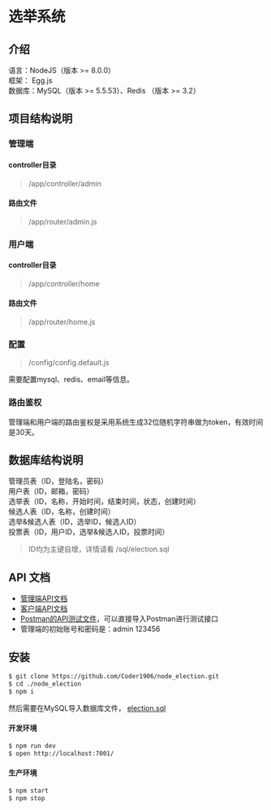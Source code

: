 # 选举系统

## 介绍

语言：NodeJS（版本 >= 8.0.0）  
框架： Egg.js  
数据库：MySQL（版本 >= 5.5.53）、Redis （版本 >= 3.2） 

## 项目结构说明

### 管理端

#### controller目录

> /app/controller/admin  

#### 路由文件

> /app/router/admin.js

### 用户端

#### controller目录

> /app/controller/home  

#### 路由文件

> /app/router/home.js

### 配置

> /config/config.default.js  

需要配置mysql、redis、email等信息。

### 路由鉴权

管理端和用户端的路由鉴权是采用系统生成32位随机字符串做为token，有效时间是30天。

## 数据库结构说明

管理员表（ID，登陆名，密码）  
用户表（ID，邮箱，密码）  
选举表（ID，名称，开始时间，结束时间，状态，创建时间）  
候选人表（ID，名称，创建时间）  
选举&候选人表（ID，选举ID，候选人ID）  
投票表（ID，用户ID，选举&候选人ID，投票时间）  

> ID均为主键自增，详情请看 /sql/election.sql

## API 文档

- [管理端API文档](https://github.com/Coder1906/node_election/blob/master/docs/admin_api.md)  
- [客户端API文档](https://github.com/Coder1906/node_election/blob/master/docs/home_api.md)  
- [Postman的API测试文件](https://github.com/Coder1906/node_election/blob/master/docs/election.postman_collection.md)，可以直接导入Postman进行测试接口
- 管理端的初始账号和密码是：admin 123456
## 安装

```bash
$ git clone https://github.com/Coder1906/node_election.git
$ cd ./node_election
$ npm i
```

然后需要在MySQL导入数据库文件， [election.sql](https://github.com/Coder1906/node_election/blob/master/sql/election.sql)  

#### 开发环境

```bash
$ npm run dev
$ open http://localhost:7001/
```

#### 生产环境

```bash
$ npm start
$ npm stop
```
